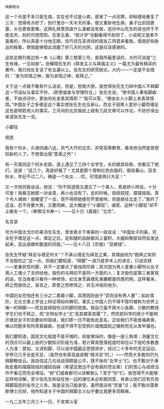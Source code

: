     拜脚商兑 

   这一个月差不多只是生病，实在也不过是小病，感冒了一点风寒，却粘缠地重复了三次：觉得有点好了，到行里办一天半天的事，便又重新地生病，鼻子比前回更塞，头也更昏更重。这两礼拜里简直什么事都没有做，连孙中山先生的丧也终于不能去吊，别的可想而知。在家无事，“统计学”也翻看得不耐烦了，小说呢又是素不喜看的，所以真是十分地无聊。恰巧住在圣贤祠的朋友乙丙君来看我，借我好些新出的报看，使我能够借此消磨了好几天的光阴，这是应该感谢的。

   这些定期刊里边有一本《心理》第三卷第三号，是我所最爱读的，大约可说是“三生有缘，一见如故”。张耀翔先生的《拜发主义与拜眉主义》一篇尤为最有精采的著作，我已经反复读了有五遍以上。张先生的研究结论，大约——一定是不会错的：“发为欢情之神，眉为哀情之神，故拜之。”

   关于这一点我不敢有什么话说，但是，恕我大胆，我觉得张先生力辩中国人不拜脚这一节话似与事实不符，（即使或者与学理符合。）张先生说，“使中国人果有脚癖者，不由诗词中，更由何处发表其情耶？”我可以答，“便由女人小脚上发表其情耳。”中国女子之多缠足这个事实想张先生也当承认，而女子因男人爱好小脚而缠足这也是明若观火的事实。三月间的北京报纸上就有几段文章可以作证，不妨抄录出来请张先生一览。

   小脚狂

   慎思

   我有个同乡，久居四通八达，风气大开的北京，并受高等教育，看来他当然是思想较新的人了。不想竟出我“意表之外”！

   有一天我同这个同乡走路，道上遇见了三四个女学生，长的极其标致，他看见了她们，说道：“这几个，真是好极了！尤其是那个穿粉红色衣服的，眉锁春山，目含秋水，年纪不过二八，确是一个处女……哎，可惜是两只大足！”

   又一次他同我谈话，他说：“你不知道我又遇见了一个美人，真是娇小玲珑，十分可爱！我看见她那一对金莲，再小也没有了。走的时候，扭扭捏捏，摆摆摇摇，真个令人魂销！我瞻望了一会，恨不得把她搂在怀里接吻，但是她往北走了。”我听了这话，忍不住要大笑，又要肉麻。这大概是个“小脚狂”。诸君，这种“小脚狂”却不止敝友一个。（奉赠戊书券一）——见十日《晨报》“北京”。

   名言录

   号为中国太戈尔的辜汤生先生，曾发表关于审美的一段说话：“中国女子的美，完全在乎缠足这一点。缠足之后，足和腿的血脉都向上蓄积，大腿和臀部自然会发达起来，显出袅娜和飘逸的风致。”——见十八日《京报》“显微镜”。

   张先生怀疑“拜足与缠足何关”？不承认缠足为拜足之果，其理由则为“既拜之矣则不当毁伤之”这一点。但我们要知道，“拜脚”一语乃是学术上的译文，只说崇拜——爱重异性的脚，并不一定要点了香烛而叩拜；其次因为男人爱重小脚所以女子用人工缠小了去供给他，毁伤的与拜的不是同一方面的人；复次毁伤是第三者客观的话，在当局者只看作一种修饰，如文身贯鼻缠乳束腰都是同类的例。这样看来，拜之而毁伤之，易言之，即爱之而修饰之，并无冲突的地方。

   中国妇女恐怕还有三分之二裹着小脚，其原因则由于“否则没有男人要”；如此情形，无论文章上学说上辩证得如何确切，事实上中国人仍不得不暂时被称为世界上唯一的拜脚——而且是拜毁伤过的脚的民族。我自己虽不拜大小各脚，少数的教授学生们也不拜之，而“文明女学士”尤“高其裙革其履”了，然而若科学的统计不能明示缠足女子的总数如何锐减，我们即一日不能免此恶名，正如我们不吸食福寿膏，唯以同胞多有阿芙蓉癖故，也就不得不忍受鸦片烟鬼国民之徽称而无从发牢骚也。

   我们要知道，国民文化程度不是平摊的，却是堆垛的，像是一座三角塔；测量文化的顶点可以最上层的少数知识阶级为准，若计算其堕落程度时却应以下层的多数愚人为准：譬如，又讲到脚，可以说中国最近思想进步，经过二十多年的天足运动，学界已几乎全是天足，（虽然也有穿高底皮鞋“缠洋足”的，）——然而大多数则仍为拜脚教徒云。我自信这几句话说得颇是公平，既不抹杀“女学士”们，也不敢对于满街走着的摆摆摇摇的诸姑伯姊（希望这里边不会有我的侄女辈）们的苦心与成绩当作不看见而完全埋没。“妳”们或者都可以谅解我么？至于“你”们，我觉得不大能够这样地谅解，至少张先生和站在他一边的诸位未必和我同意，肯承认他们应有负担拜脚国民的名号之义务。我是没法只能承受。虽然我没有“赏鉴”过；我不敢对蔼里斯博士抗辩，他所知道关于中国的拜脚主义似乎要比我更多而精审。

   一九二五年三月三十一日，于宣南斗室

